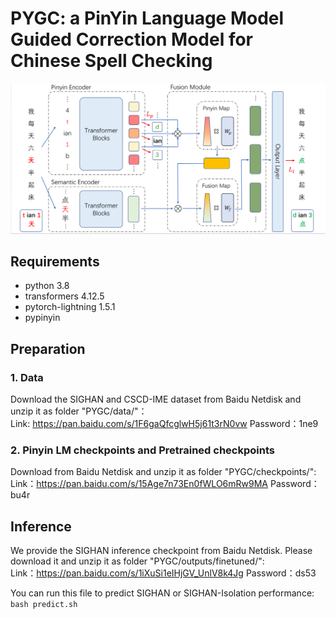 # PYGC: a PinYin Language Model Guided Correction Model for Chinese Spell Checking
![image](./architecture.png)

## Requirements
- python 3.8
- transformers 4.12.5
- pytorch-lightning 1.5.1
- pypinyin

## Preparation
### 1. Data
Download the SIGHAN and CSCD-IME dataset from Baidu Netdisk and unzip it as folder "PYGC/data/"：  
Link: https://pan.baidu.com/s/1F6gaQfcglwH5j61t3rN0vw Password：1ne9  
### 2. Pinyin LM checkpoints and Pretrained checkpoints 
Download from Baidu Netdisk and unzip it as folder "PYGC/checkpoints/":  
Link：https://pan.baidu.com/s/15Age7n73En0fWLO6mRw9MA 
Password：bu4r 

## Inference
We provide the SIGHAN inference checkpoint from Baidu Netdisk. Please download it and unzip it as folder "PYGC/outputs/finetuned/":    
Link：https://pan.baidu.com/s/1iXuSi1eIHjGV_UnlV8k4Jg 
Password：ds53 

You can run this file to predict SIGHAN or SIGHAN-Isolation performance:  
`bash predict.sh`

